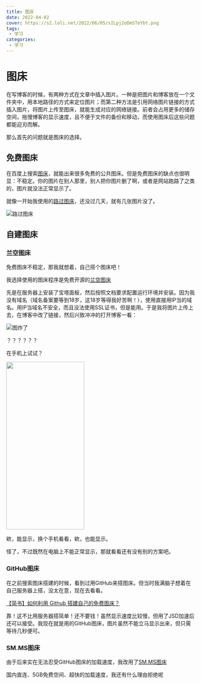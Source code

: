 ```yaml
---
title: 图床
date: 2022-04-02
cover: https://s2.loli.net/2022/06/05/sILpj2oDmSTeYbt.png
tags:
 - 学习
categories:
 - 学习
---
```


# 图床

在写博客的时候，有两种方式在文章中插入图片。一种是把图片和博客放在一个文件夹中，用本地路径的方式来定位图片；而第二种方法是引用网络图片链接的方式插入图片，将图片上传至图床，就能生成对应的网络链接。前者会占用更多的储存空间，拖慢博客的显示速度，且不便于文件的备份和移动，而使用图床后这些问题都能迎刃而解。

那么首先的问题就是图床的选择。

## 免费图床

在百度上搜索<u>图床</u>，就能出来很多免费的公共图床。但是免费图床的缺点也很明显：不稳定。你的图片在别人那里，别人把你图片删了啊，或者是网站跑路了之类的，图片就没法正常显示了。

就像一开始我使用的[路过图床](https://imgtu.com/)，还没过几天，就有几张图片没了。

![路过图床](https://s2.loli.net/2022/06/05/jdQGZcsXf4KyoH3.png)

## 自建图床

### 兰空图床

免费图床不稳定，那我就想着，自己搭个图床吧！

我选择使用的图床程序是免费开源的[兰空图床](https://www.lsky.pro/)

先是在服务器上安装了宝塔面板，然后按照文档要求配置运行环境并安装。因为我没有域名（域名备案要等到18岁，这18岁等得我好苦啊！），使用直接用IP当的域名。用IP当域名不安全，而且没法使用SSL证书，但是能用。于是我将图片上传上去，在博客中改了链接，然后兴致冲冲的打开博客一看：

![图炸了](https://s2.loli.net/2022/06/05/PkxFpC9haUOKuTb.png)

？？？？？？

在手机上试试？

<img src="https://s2.loli.net/2022/06/05/kRoyG1QESWBwMCn.png" width = "208" height = "448">

欸，能显示，换个手机看看，欸，也能显示。

怪了，不过既然在电脑上不能正常显示，那就看看还有没有别的方案吧。

### GitHub图床

在之前搜索图床搭建的时候，看到过用GitHub来搭图床。但当时我满脑子想着在自己服务器上搭，没太在意，现在去看看。

[【简书】如何利用 Github 搭建自己的免费图床？](https://www.jianshu.com/p/69c122f16467)

靠！这不比用服务器搭简单！还不要钱！虽然显示速度比较慢，但用了JSD加速后还可以接受。我现在就是用的GitHub图床，图片虽然不能立马显示出来，但只需等待几秒便可。

### SM.MS图床

由于后来实在无法忍受GitHub图床的加载速度，我改用了[SM.MS图床](https://sm.ms/)

国内直连、5GB免费空间、超快的加载速度，我还有什么理由拒绝呢